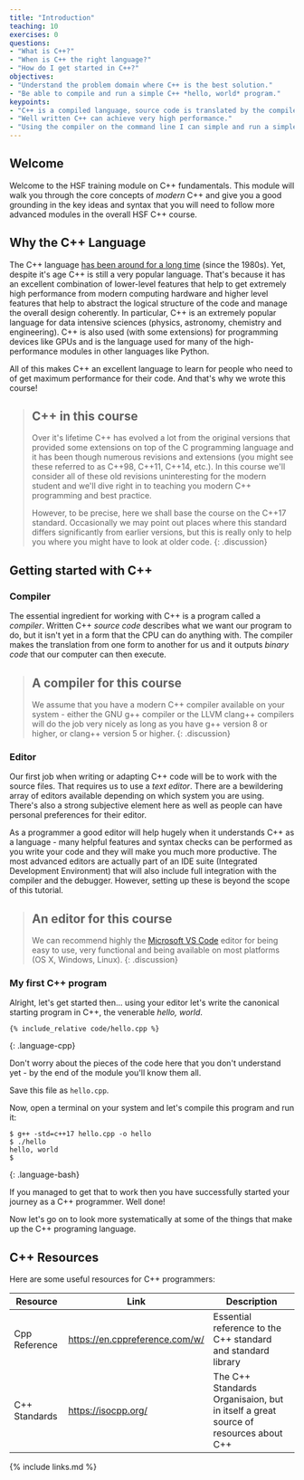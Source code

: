 ```yaml
---
title: "Introduction"
teaching: 10
exercises: 0
questions:
- "What is C++?"
- "When is C++ the right language?"
- "How do I get started in C++?"
objectives:
- "Understand the problem domain where C++ is the best solution."
- "Be able to compile and run a simple C++ *hello, world* program."
keypoints:
- "C++ is a compiled language, source code is translated by the compiler to machine specific binaries."
- "Well written C++ can achieve very high performance."
- "Using the compiler on the command line I can simple and run a simple C++ program."
---
```

## Welcome

Welcome to the HSF training module on C++ fundamentals. This module will walk
you through the core concepts of *modern* C++ and give you a good grounding
in the key ideas and syntax that you will need to follow more advanced
modules in the overall HSF C++ course.

## Why the C++ Language

The C++ language [has been around for a long
time](https://en.wikipedia.org/wiki/C%2B%2B) (since the 1980s). Yet, despite
it's age C++ is still a very popular language. That's because it has an
excellent combination of lower-level features that help to get extremely high
performance from modern computing hardware and higher level features that help
to abstract the logical structure of the code and manage the overall design
coherently. In particular, C++ is an extremely popular language for data
intensive sciences (physics, astronomy, chemistry and engineering). C++ is also
used (with some extensions) for programming devices like GPUs and is the
language used for many of the high-performance modules in other languages like
Python.

All of this makes C++ an excellent language to learn for people who need to
of get maximum performance for their code. And that's why we wrote this
course!

> ## C++ in this course
>
> Over it's lifetime C++ has evolved a lot from the original versions that
> provided some extensions on top of the C programming language and it has been
> though numerous revisions and extensions (you might see these referred to as
> C++98, C++11, C++14, etc.). In this course we'll consider all of these old
> revisions uninteresting for the modern student and we'll dive right in to
> teaching you modern C++ programming and best practice.
>
> However, to be precise, here we shall base the course on the C++17 standard.
> Occasionally we may point out places where this standard differs significantly
> from earlier versions, but this is really only to help you where you might
> have to look at older code.
{: .discussion}

## Getting started with C++

### Compiler

The essential ingredient for working with C++ is a program called a *compiler*.
Written C++ *source code* describes what we want our program to do, but it isn't
yet in a form that the CPU can do anything with. The compiler makes the translation
from one form to another for us and it outputs *binary code* that our
computer can then execute.


> ## A compiler for this course
>
> We assume that you have a modern C++ compiler available on your system - either
> the GNU g++ compiler or the LLVM clang++ compilers will do the job very nicely
> as long as you have g++ version 8 or higher, or clang++ version 5 or higher.
{: .discussion}

### Editor

Our first job when writing or adapting C++ code will be to work with the source
files. That requires us to use a *text editor*. There are a bewildering array
of editors available depending on which system you are using. There's also
a strong subjective element here as well as people can have personal preferences
for their editor.

As a programmer a good editor will help hugely when it understands C++ as a
language - many helpful features and syntax checks can be performed as you
write your code and they will make you much more productive. The most advanced
editors are actually part of an IDE suite (Integrated Development Environment)
that will also include full integration with the compiler and the debugger.
However, setting up these is beyond the scope of this tutorial.

> ## An editor for this course
>
> We can recommend highly the
> [Microsoft VS Code](https://code.visualstudio.com/) editor
> for being easy to use, very functional and being available on
> most platforms (OS X, Windows, Linux).
{: .discussion}

### My first C++ program

Alright, let's get started then... using your editor let's write the
canonical starting program in C++, the venerable *hello, world*.

~~~
{% include_relative code/hello.cpp %}
~~~
{: .language-cpp}

Don't worry about the pieces of the code here that you don't understand yet - by the end of the module
you'll know them all.

Save this file as `hello.cpp`.

Now, open a terminal on your system and let's compile this program and run it:

~~~
$ g++ -std=c++17 hello.cpp -o hello
$ ./hello
hello, world
$
~~~
{: .language-bash}

If you managed to get that to work then you have successfully started your journey
as a C++ programmer. Well done!

Now let's go on to look more systematically at some of the things that make up
the C++ programing language.

## C++ Resources

Here are some useful resources for C++ programmers:

| Resource | Link | Description |
|----------|------|-------------|
| Cpp Reference | <https://en.cppreference.com/w/> | Essential reference to the C++ standard and standard library |
| C++ Standards | <https://isocpp.org/> | The C++ Standards Organisaion, but in itself a great source of resources about C++ |

{% include links.md %}
